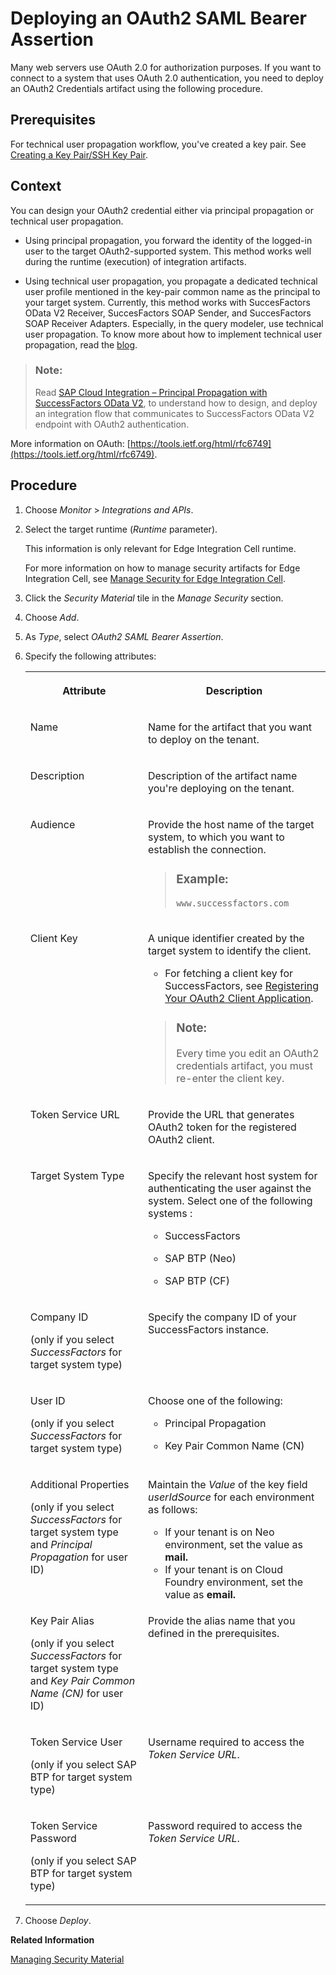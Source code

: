 <!-- loio3ee658286bac40829fcfa4e0c9044f75 -->

# Deploying an OAuth2 SAML Bearer Assertion

Many web servers use OAuth 2.0 for authorization purposes. If you want to connect to a system that uses OAuth 2.0 authentication, you need to deploy an OAuth2 Credentials artifact using the following procedure.



<a name="loio3ee658286bac40829fcfa4e0c9044f75__prereq_f5s_4px_1pb"/>

## Prerequisites

For technical user propagation workflow, you've created a key pair. See [Creating a Key Pair/SSH Key Pair](creating-a-key-pair-ssh-key-pair-b8a8601.md).



<a name="loio3ee658286bac40829fcfa4e0c9044f75__context_q5p_c51_lmb"/>

## Context

You can design your OAuth2 credential either via principal propagation or technical user propagation.

-   Using principal propagation, you forward the identity of the logged-in user to the target OAuth2-supported system. This method works well during the runtime \(execution\) of integration artifacts.

-   Using technical user propagation, you propagate a dedicated technical user profile mentioned in the key-pair common name as the principal to your target system. Currently, this method works with SuccesFactors OData V2 Receiver, SuccesFactors SOAP Sender, and SuccesFactors SOAP Receiver Adapters. Especially, in the query modeler, use technical user propagation. To know more about how to implement technical user propagation, read the [blog](https://blogs.sap.com/2021/03/26/sap-cloud-integration-oauth2-saml-bearer-x.509-certificate-authentication-support-in-successfactors-connector/).


> ### Note:  
> Read [SAP Cloud Integration – Principal Propagation with SuccessFactors OData V2](https://blogs.sap.com/2018/07/30/sap-cloud-platform-integration-principal-propagation-with-successfactors-odata-v2/), to understand how to design, and deploy an integration flow that communicates to SuccessFactors OData V2 endpoint with OAuth2 authentication.

More information on OAuth: [https://tools.ietf.org/html/rfc6749](https://tools.ietf.org/html/rfc6749).



<a name="loio3ee658286bac40829fcfa4e0c9044f75__steps_r5p_c51_lmb"/>

## Procedure

1.  Choose *Monitor* \> *Integrations and APIs*.

2.  Select the target runtime \(*Runtime* parameter\).

    This information is only relevant for Edge Integration Cell runtime.

    For more information on how to manage security artifacts for Edge Integration Cell, see [Manage Security for Edge Integration Cell](../manage-security-for-edge-integration-cell-1783cf8.md).

3.  Click the *Security Material* tile in the *Manage Security* section.

4.  Choose *Add*.

5.  As *Type*, select *OAuth2 SAML Bearer Assertion*.

6.  Specify the following attributes:


    <table>
    <tr>
    <th valign="top">

    Attribute
    
    </th>
    <th valign="top">

    Description
    
    </th>
    </tr>
    <tr>
    <td valign="top">
    
    Name
    
    </td>
    <td valign="top">
    
    Name for the artifact that you want to deploy on the tenant.
    
    </td>
    </tr>
    <tr>
    <td valign="top">
    
    Description
    
    </td>
    <td valign="top">
    
    Description of the artifact name you're deploying on the tenant.
    
    </td>
    </tr>
    <tr>
    <td valign="top">
    
    Audience
    
    </td>
    <td valign="top">
    
    Provide the host name of the target system, to which you want to establish the connection.

    > ### Example:  
    > `www.successfactors.com`


    
    </td>
    </tr>
    <tr>
    <td valign="top">
    
    Client Key
    
    </td>
    <td valign="top">
    
    A unique identifier created by the target system to identify the client.

    -   For fetching a client key for SuccessFactors, see [Registering Your OAuth2 Client Application](https://help.sap.com/viewer/d599f15995d348a1b45ba5603e2aba9b/latest/en-US/6b3c741483de47b290d075d798163bc1.html).


    > ### Note:  
    > Every time you edit an OAuth2 credentials artifact, you must re-enter the client key.


    
    </td>
    </tr>
    <tr>
    <td valign="top">
    
    Token Service URL
    
    </td>
    <td valign="top">
    
    Provide the URL that generates OAuth2 token for the registered OAuth2 client.
    
    </td>
    </tr>
    <tr>
    <td valign="top">
    
    Target System Type
    
    </td>
    <td valign="top">
    
    Specify the relevant host system for authenticating the user against the system. Select one of the following systems :

    -   SuccessFactors

    -   SAP BTP \(Neo\)

    -   SAP BTP \(CF\)



    
    </td>
    </tr>
    <tr>
    <td valign="top">
    
    Company ID

    \(only if you select *SuccessFactors* for target system type\)
    
    </td>
    <td valign="top">
    
    Specify the company ID of your SuccessFactors instance.
    
    </td>
    </tr>
    <tr>
    <td valign="top">
    
    User ID

    \(only if you select *SuccessFactors* for target system type\)
    
    </td>
    <td valign="top">
    
    Choose one of the following:

    -   Principal Propagation

    -   Key Pair Common Name \(CN\)



    
    </td>
    </tr>
    <tr>
    <td valign="top">
    
    Additional Properties

    \(only if you select *SuccessFactors* for target system type and *Principal Propagation* for user ID\)
    
    </td>
    <td valign="top">
    
    Maintain the *Value* of the key field *userIdSource* for each environment as follows:

    -   If your tenant is on Neo environment, set the value as **mail.**
    -   If your tenant is on Cloud Foundry environment, set the value as **email.**


    
    </td>
    </tr>
    <tr>
    <td valign="top">
    
    Key Pair Alias

    \(only if you select *SuccessFactors* for target system type and *Key Pair Common Name \(CN\)* for user ID\)
    
    </td>
    <td valign="top">
    
    Provide the alias name that you defined in the prerequisites.
    
    </td>
    </tr>
    <tr>
    <td valign="top">
    
    Token Service User

    \(only if you select SAP BTP for target system type\)
    
    </td>
    <td valign="top">
    
    Username required to access the *Token Service URL*.
    
    </td>
    </tr>
    <tr>
    <td valign="top">
    
    Token Service Password

    \(only if you select SAP BTP for target system type\)
    
    </td>
    <td valign="top">
    
    Password required to access the *Token Service URL*.
    
    </td>
    </tr>
    </table>
    
7.  Choose *Deploy*.


**Related Information**  


[Managing Security Material](managing-security-material-b8ccb53.md "The Manage Security Material area provides an overview of security-related artifacts.")

